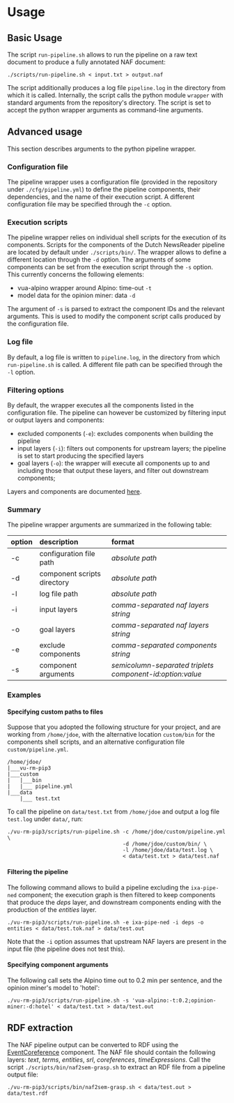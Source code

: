# Usage

## Basic Usage
The script `run-pipeline.sh` allows to run the pipeline on a raw text document to produce a fully annotated NAF document:

    ./scripts/run-pipeline.sh < input.txt > output.naf

The script additionally produces a log file `pipeline.log` in the directory from which it is called. Internally, the script calls the python module `wrapper` with standard arguments from the repository's directory. The script is set to accept the python wrapper arguments as command-line arguments.

## Advanced usage
This section describes arguments to the python pipeline wrapper. 

### Configuration file
The pipeline wrapper uses a configuration file (provided in the repository under `./cfg/pipeline.yml`) to define the pipeline components, their dependencies, and the name of their execution script. A different configuration file may be specified through the `-c` option.

### Execution scripts
The pipeline wrapper relies on individual shell scripts for the execution of its components. Scripts for the components of the Dutch NewsReader pipeline are located by default under `./scripts/bin/`. The wrapper allows to define a different location through the `-d` option.
The arguments of some components can be set from the execution script through the `-s` option. This currently concerns the following elements:

- vua-alpino wrapper around Alpino: time-out `-t`
- model data for the opinion miner: data `-d`

The argument of `-s` is parsed to extract the component IDs and the relevant arguments. This is used to modify the component script calls produced by the configuration file.

### Log file
By default, a log file is written to `pipeline.log`, in the directory from which `run-pipeline.sh` is called. A different file path can be specified through the `-l` option.

### Filtering options
By default, the wrapper executes all the components listed in the configuration file. The pipeline can however be customized by filtering input or output layers and components:

- excluded components (`-e`): excludes components when building the pipeline
- input layers (`-i`): filters out components for upstream layers; the pipeline is set to start producing the specified layers 
- goal layers (`-o`): the wrapper will execute all components up to and including those that output these layers, and filter out downstream components;

Layers and components are documented [here](https://github.com/cltl/vu-rm-pip3/blob/master/docs/newsreader.md).

### Summary
The pipeline wrapper arguments are summarized in the following table:

option | description | format 
:------|:------------|:------
-c | configuration file path | *absolute path* 
-d | component scripts directory | *absolute path* 
-l | log file path | *absolute path* 
-i | input layers | *comma-separated naf layers string* 
-o | goal layers | *comma-separated naf layers string* 
-e | exclude components | *comma-separated components string* 
-s | component arguments | *semicolumn-separated triplets component-id:option:value*

### Examples
#### Specifying custom paths to files
Suppose that you adopted the following structure for your project, and are working from `/home/jdoe`, with the alternative location `custom/bin` for the components shell scripts, and an alternative configuration file `custom/pipeline.yml`.
```
/home/jdoe/
|___vu-rm-pip3
|___custom
|   |___bin
|   |___ pipeline.yml
|___data
    |___ test.txt
```

To call the pipeline on `data/test.txt` from `/home/jdoe` and output a log file `test.log` under `data/`, run:

    ./vu-rm-pip3/scripts/run-pipeline.sh -c /home/jdoe/custom/pipeline.yml \
                                         -d /home/jdoe/custom/bin/ \
                                         -l /home/jdoe/data/test.log \
                                         < data/test.txt > data/test.naf


#### Filtering the pipeline
The following command allows to build a pipeline excluding the `ixa-pipe-ned` component; the execution graph is then filtered to keep components that produce the *deps* layer, and downstream components ending with the production of the *entities* layer. 

    ./vu-rm-pip3/scripts/run-pipeline.sh -e ixa-pipe-ned -i deps -o entities < data/test.tok.naf > data/test.out

Note that the `-i` option assumes that upstream NAF layers are present in the input file (the pipeline does not test this).  


#### Specifying component arguments
The following call sets the Alpino time out to 0.2 min per sentence, and the opinion miner's model to 'hotel':

    ./vu-rm-pip3/scripts/run-pipeline.sh -s 'vua-alpino:-t:0.2;opinion-miner:-d:hotel' < data/test.txt > data/test.out


## RDF extraction
The NAF pipeline output can be converted to RDF using the [EventCoreference](https://github.com/cltl/EventCoreference) component. The NAF file should contain the following layers: *text*, *terms*, *entities*, *srl*, *coreferences*, *timeExpressions*.
Call the script `./scripts/bin/naf2sem-grasp.sh` to extract an RDF file from a pipeline output file:

    ./vu-rm-pip3/scripts/bin/naf2sem-grasp.sh < data/test.out > data/test.rdf



